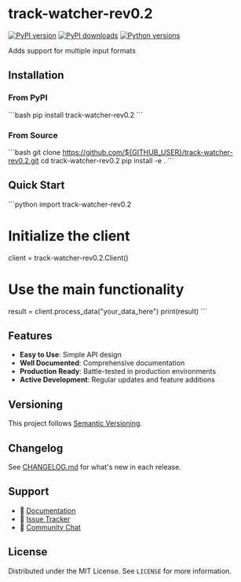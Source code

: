 # track-watcher-rev0.2

[![PyPI version](https://img.shields.io/pypi/v/track-watcher-rev0.2.svg)](https://pypi.org/project/track-watcher-rev0.2/)
[![PyPI downloads](https://img.shields.io/pypi/dm/track-watcher-rev0.2.svg)](https://pypi.org/project/track-watcher-rev0.2/)
[![Python versions](https://img.shields.io/pypi/pyversions/track-watcher-rev0.2.svg)](https://pypi.org/project/track-watcher-rev0.2/)

Adds support for multiple input formats

## Installation

### From PyPI

\`\`\`bash
pip install track-watcher-rev0.2
\`\`\`

### From Source

\`\`\`bash
git clone https://github.com/${GITHUB_USER}/track-watcher-rev0.2.git
cd track-watcher-rev0.2
pip install -e .
\`\`\`

## Quick Start

\`\`\`python
import track-watcher-rev0.2

# Initialize the client
client = track-watcher-rev0.2.Client()

# Use the main functionality
result = client.process_data("your_data_here")
print(result)
\`\`\`

## Features

- **Easy to Use**: Simple API design
- **Well Documented**: Comprehensive documentation
- **Production Ready**: Battle-tested in production environments
- **Active Development**: Regular updates and feature additions

## Versioning

This project follows [Semantic Versioning](https://semver.org/).

## Changelog

See [CHANGELOG.md](CHANGELOG.md) for what's new in each release.

## Support

- 📖 [Documentation](https://track-watcher-rev0.2.readthedocs.io/)
- 🐛 [Issue Tracker](https://github.com/${GITHUB_USER}/track-watcher-rev0.2/issues)
- 💬 [Community Chat](https://discord.gg/example)

## License

Distributed under the MIT License. See `LICENSE` for more information.
